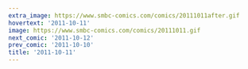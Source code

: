 ```yaml
---
extra_image: https://www.smbc-comics.com/comics/20111011after.gif
hovertext: '2011-10-11'
image: https://www.smbc-comics.com/comics/20111011.gif
next_comic: '2011-10-12'
prev_comic: '2011-10-10'
title: '2011-10-11'
---
```


